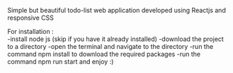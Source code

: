 Simple but beautiful todo-list web application developed using 
Reactjs and responsive CSS 

For installation : <br>
-install node js (skip if you have it already installed) 
-download the project to a directory 
-open the terminal and navigate to the directory 
-run the command npm install to download the required packages 
-run the command npm run start and enjoy :)

